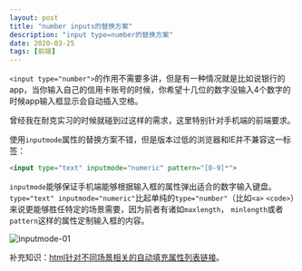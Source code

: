 ```yaml
---
layout: post
title: "number inputs的替换方案"
description: "input type=number的替换方案"
date: 2020-03-25
tags: [前端]
---
```


```<input type="number">```的作用不需要多讲，但是有一种情况就是比如说银行的app，当你输入自己的信用卡账号的时候，你希望十几位的数字没输入4个数字的时候app输入框显示会自动插入空格。

曾经我在耐克实习的时候就碰到过这样的需求，这里特别针对手机端的前端要求。

<!--more-->

使用```inputmode```属性的替换方案不错，但是版本过低的浏览器和IE并不兼容这一标签：

```html
<input type="text" inputmode="numeric" pattern="[0-9]*">
```

```inputmode```能够保证手机端能够根据输入框的属性弹出适合的数字输入键盘。```type="text" inputmode="numeric"```比起单纯的```type="number"```（比如```<a>``` ```<code>```）来说更能够胜任特定的场景需要，因为前者有诸如```maxlength```， ```minlength```或者```pattern```这样的属性定制输入框的内容。

![inputmode-01](D:/tinniccii/images/2020-3-25/inputmode-01.png)

补充知识：[html针对不同场景相关的自动填充属性列表链接](https://developer.mozilla.org/en-US/docs/Web/HTML/Attributes/autocomplete#Values)。